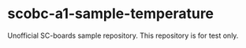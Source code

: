 # scobc-a1-sample-temperature
Unofficial SC-boards sample repository. This repository is for test only.
